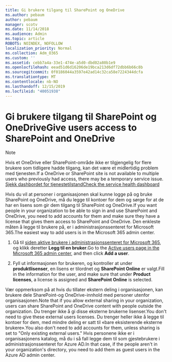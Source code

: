 ```yaml
---
title: Gi brukere tilgang til SharePoint og OneDrive
ms.author: pebaum
author: pebaum
manager: scotv
ms.date: 11/14/2018
ms.audience: Admin
ms.topic: article
ROBOTS: NOINDEX, NOFOLLOW
localization_priority: Normal
ms.collection: Adm_O365
ms.custom: ''
ms.assetid: cebb7a4a-33e1-474e-a5d0-dbd02a80b1e9
ms.openlocfilehash: eead51d6d16206de19bca213d6df72dbb6b66c8b
ms.sourcegitcommit: 0f0186044a3597e42ad14c32ca58e7224344dcfa
ms.translationtype: MT
ms.contentlocale: nb-NO
ms.lasthandoff: 12/15/2019
ms.locfileid: "40051938"
---
```

# <a name="give-users-access-to-sharepoint-and-onedrive"></a><span data-ttu-id="5afa1-102">Gi brukere tilgang til SharePoint og OneDrive</span><span class="sxs-lookup"><span data-stu-id="5afa1-102">Give users access to SharePoint and OneDrive</span></span>

> [!NOTE]
> <span data-ttu-id="5afa1-103">Hvis et OneDrive eller SharePoint-område ikke er tilgjengelig for flere brukere som tidligere hadde tilgang, kan det være et midlertidig problem med tjenesten.</span><span class="sxs-lookup"><span data-stu-id="5afa1-103">If a OneDrive or SharePoint site is not available to multiple users who previously had access, there may be a temporary service issue.</span></span> [<span data-ttu-id="5afa1-104">Sjekk dashbordet for tjenestetilstand</span><span class="sxs-lookup"><span data-stu-id="5afa1-104">Check the service health dashboard</span></span>](https://portal.office.com/adminportal/home#/servicehealth)
  
<span data-ttu-id="5afa1-105">Hvis du vil at personer i organisasjonen skal kunne logge på og bruke SharePoint og OneDrive, må du legge til kontoer for dem og sørge for at de har en lisens som gir dem tilgang til SharePoint og OneDrive.</span><span class="sxs-lookup"><span data-stu-id="5afa1-105">If you want people in your organization to be able to sign in and use SharePoint and OneDrive, you need to add accounts for them and make sure they have a license that gives them access to SharePoint and OneDrive.</span></span> <span data-ttu-id="5afa1-106">Den enkleste måten å legge til brukere på, er i administrasjonssenteret for Microsoft 365.</span><span class="sxs-lookup"><span data-stu-id="5afa1-106">The easiest way to add users is in the Microsoft 365 admin center.</span></span>
  
1. <span data-ttu-id="5afa1-107">Gå til [siden aktive brukere i administrasjonssenteret for Microsoft 365](https://portal.office.com/adminportal/home#/users), og klikk deretter **Legg til en bruker**.</span><span class="sxs-lookup"><span data-stu-id="5afa1-107">Go to the [Active users page in the Microsoft 365 admin center](https://portal.office.com/adminportal/home#/users), and then click **Add a user**.</span></span>
    
2. <span data-ttu-id="5afa1-108">Fyll ut informasjonen for brukeren, og kontroller at under **produktlisenser**, en lisens er tilordnet og **SharePoint Online** er valgt.</span><span class="sxs-lookup"><span data-stu-id="5afa1-108">Fill in the information for the user, and make sure that under **Product licenses**, a license is assigned and **SharePoint Online** is selected.</span></span> 
    
<span data-ttu-id="5afa1-109">Vær oppmerksom på at hvis du tillater ekstern deling i organisasjonen, kan brukere dele SharePoint-og OneDrive-innhold med personer utenfor organisasjonen.</span><span class="sxs-lookup"><span data-stu-id="5afa1-109">Note that if you allow external sharing in your organization, users can share SharePoint and OneDrive content with people outside the organization.</span></span> <span data-ttu-id="5afa1-110">Du trenger ikke å gi disse eksterne brukerne lisenser.</span><span class="sxs-lookup"><span data-stu-id="5afa1-110">You don't need to give these external users licenses.</span></span> <span data-ttu-id="5afa1-111">Du trenger heller ikke å legge til kontoer for dem, med mindre deling er satt til «bare eksisterende eksterne brukere».</span><span class="sxs-lookup"><span data-stu-id="5afa1-111">You also don't need to add accounts for them, unless sharing is set to "Only existing external users."</span></span> <span data-ttu-id="5afa1-112">Hvis personene ikke er i organisasjonens katalog, må du i så fall legge dem til som gjestebrukere i administrasjonssenteret for Azure AD.</span><span class="sxs-lookup"><span data-stu-id="5afa1-112">In that case, if the people aren't in your organization's directory, you need to add them as guest users in the Azure AD admin center.</span></span>
  

